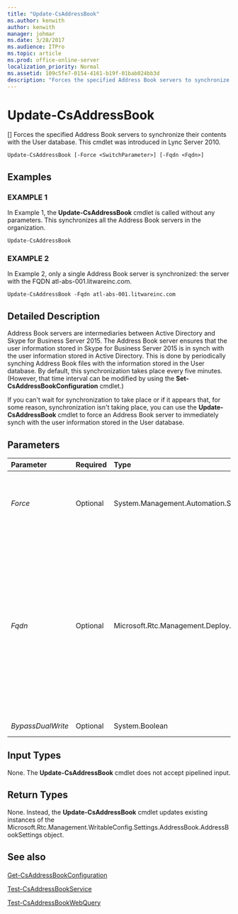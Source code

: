 ```yaml
---
title: "Update-CsAddressBook"
ms.author: kenwith
author: kenwith
manager: johmar
ms.date: 3/28/2017
ms.audience: ITPro
ms.topic: article
ms.prod: office-online-server
localization_priority: Normal
ms.assetid: 109c5fe7-0154-4161-b19f-01bab024bb3d
description: "Forces the specified Address Book servers to synchronize their contents with the User database. This cmdlet was introduced in Lync Server 2010."
---
```


# Update-CsAddressBook
[]
Forces the specified Address Book servers to synchronize their contents with the User database. This cmdlet was introduced in Lync Server 2010.
  
```
Update-CsAddressBook [-Force <SwitchParameter>] [-Fqdn <Fqdn>]

```

## Examples

### EXAMPLE 1

In Example 1, the **Update-CsAddressBook** cmdlet is called without any parameters. This synchronizes all the Address Book servers in the organization.
  
```
Update-CsAddressBook
```

### EXAMPLE 2

In Example 2, only a single Address Book server is synchronized: the server with the FQDN atl-abs-001.litwareinc.com.
  
```
Update-CsAddressBook -Fqdn atl-abs-001.litwareinc.com
```

## Detailed Description

Address Book servers are intermediaries between Active Directory and Skype for Business Server 2015. The Address Book server ensures that the user information stored in Skype for Business Server 2015 is in synch with the user information stored in Active Directory. This is done by periodically synching Address Book files with the information stored in the User database. By default, this synchronization takes place every five minutes. (However, that time interval can be modified by using the **Set-CsAddressBookConfiguration** cmdlet.)
  
If you can't wait for synchronization to take place or if it appears that, for some reason, synchronization isn't taking place, you can use the **Update-CsAddressBook** cmdlet to force an Address Book server to immediately synch with the user information stored in the User database.
  
## Parameters

|**Parameter**|**Required**|**Type**|**Description**|
|:-----|:-----|:-----|:-----|
| _Force_ <br/> |Optional  <br/> |System.Management.Automation.SwitchParameter  <br/> |Suppresses any confirmation prompts or non-fatal error messages that might occur when you run the cmdlet.  <br/> |
| _Fqdn_ <br/> |Optional  <br/> |Microsoft.Rtc.Management.Deploy.Fqdn  <br/> |Enables you to specify an individual Address Book to be updated. If this parameter is not included then all of your Address Book servers will be synchronized with the User database. Individual Address Book servers should be referenced by their fully qualified domain name (FQDN); for example, atl-abs-001.litwareinc.com.  <br/> |
| _BypassDualWrite_ <br/> |Optional  <br/> |System.Boolean  <br/> |PARAMVALUE: $true | $false  <br/> |
   
## Input Types

None. The **Update-CsAddressBook** cmdlet does not accept pipelined input.
  
## Return Types

None. Instead, the **Update-CsAddressBook** cmdlet updates existing instances of the Microsoft.Rtc.Management.WritableConfig.Settings.AddressBook.AddressBookSettings object.
  
## See also

#### 

[Get-CsAddressBookConfiguration](get-csaddressbookconfiguration.md)
  
[Test-CsAddressBookService](test-csaddressbookservice.md)
  
[Test-CsAddressBookWebQuery](test-csaddressbookwebquery.md)


